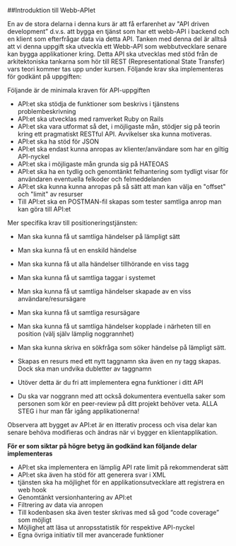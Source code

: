 ##Introduktion till Webb-APIet

En av de stora delarna i denna kurs är att få erfarenhet av "API driven development” d.v.s. att bygga en tjänst som har ett webb-API i backend och en klient som efterfrågar data via detta API. 
Tanken med denna del är alltså att vi denna uppgift ska utveckla ett Webb-API som webbutvecklare senare kan bygga applikationer kring. Detta API ska utvecklas med stöd från de arkitektoniska tankarna som hör till REST (Representational State Transfer) vars teori kommer tas upp under kursen.
Följande krav ska implementeras för godkänt på uppgiften:


Följande är de minimala kraven för API-uppgiften

* API:et ska stödja de funktioner som beskrivs i tjänstens problembeskrivning
* API:et ska utvecklas med ramverket Ruby on Rails
* API:et ska vara utformat så det, i möjligaste mån, stödjer sig på teorin kring ett pragmatiskt RESTful API. Avvikelser ska kunna motiveras.
* API:et ska ha stöd för JSON
* API:et ska endast kunna anropas av klienter/användare som har en giltig API-nyckel
* API:et ska i möjligaste mån grunda sig på HATEOAS
* API:et ska ha en tydlig och genomtänkt felhantering som tydligt visar för användaren eventuella felkoder och felmeddelanden
* API:et ska kunna kunna anropas på så sätt att man kan välja en "offset" och "limit" av resurser
* Till API:et ska en POSTMAN-fil skapas som tester samtliga anrop man kan göra till API:et

Mer specifika krav till positioneringstjänsten:

* Man ska kunna få ut samtliga händelser på lämpligt sätt
* Man ska kunna få ut en enskild händelse
* Man ska kunna få ut alla händelser tillhörande en viss tagg
* Man ska kunna få ut samtliga taggar i systemet
* Man ska kunna få ut samtliga händelser skapade av en viss användare/resursägare
* Man ska kunna få ut samtliga resursägare
* Man ska kunna få ut samtliga händelser kopplade i närheten till en position (välj själv lämplig noggrannhet)
* Man ska kunna skriva en sökfråga som söker händelse på lämpligt sätt.
* Skapas en resurs med ett nytt taggnamn ska även en ny tagg skapas. Dock ska man undvika dubletter av taggnamn

* Utöver detta är du fri att implementera egna funktioner i ditt API
* Du ska var noggrann med att också dokumentera eventuella saker som personen som kör en peer-review på ditt projekt behöver veta. ALLA STEG i hur man får igång applikationerna!

Observera att bygget av API:et är en itterativ process och visa delar kan senare behöva modifieras och ändras när vi bygger en klientapplikation.

**För er som siktar på högre betyg än godkänd kan följande delar implementeras**

* API:et ska implementera en lämplig API rate limit på rekommenderat sätt
* API:et ska även ha stöd för att generera svar i XML
* tjänsten ska ha möjlighet för en applikationsutvecklare att registrera en web hook
* Genomtänkt versionhantering av API:et
* Filtrering av data via anropen 
* Till kodenbasen ska även tester skrivas med så god “code coverage” som möjligt
* Möjlighet att läsa ut anropsstatistik för respektive API-nyckel
* Egna övriga initiativ till mer avancerade funktioner

